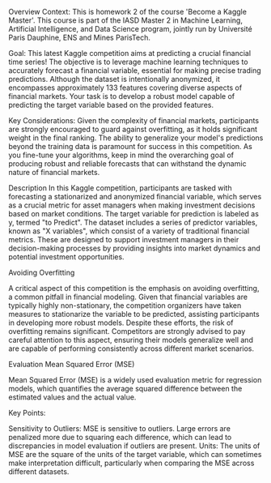 Overview
Context:
This is homework 2 of the course 'Become a Kaggle Master'.
This course is part of the IASD Master 2 in Machine Learning, Artificial Intelligence, and Data Science program, jointly run by Université Paris Dauphine, ENS and Mines ParisTech.

Goal:
This latest Kaggle competition aims at predicting a crucial financial time series! The objective is to leverage machine learning techniques to accurately forecast a financial variable, essential for making precise trading predictions. Although the dataset is intentionally anonymized, it encompasses approximately 133 features covering diverse aspects of financial markets. Your task is to develop a robust model capable of predicting the target variable based on the provided features.


Key Considerations:
Given the complexity of financial markets, participants are strongly encouraged to guard against overfitting, as it holds significant weight in the final ranking. The ability to generalize your model's predictions beyond the training data is paramount for success in this competition. As you fine-tune your algorithms, keep in mind the overarching goal of producing robust and reliable forecasts that can withstand the dynamic nature of financial markets.


Description
In this Kaggle competition, participants are tasked with forecasting a stationarized and anonymized financial variable, which serves as a crucial metric for asset managers when making investment decisions based on market conditions. The target variable for prediction is labeled as y, termed "to Predict". The dataset includes a series of predictor variables, known as "X variables", which consist of a variety of traditional financial metrics. These are designed to support investment managers in their decision-making processes by providing insights into market dynamics and potential investment opportunities.

Avoiding Overfitting

A critical aspect of this competition is the emphasis on avoiding overfitting, a common pitfall in financial modeling. Given that financial variables are typically highly non-stationary, the competition organizers have taken measures to stationarize the variable to be predicted, assisting participants in developing more robust models. Despite these efforts, the risk of overfitting remains significant. Competitors are strongly advised to pay careful attention to this aspect, ensuring their models generalize well and are capable of performing consistently across different market scenarios.

Evaluation
Mean Squared Error (MSE)

Mean Squared Error (MSE) is a widely used evaluation metric for regression models, which quantifies the average squared difference between the estimated values and the actual value. 

Key Points:

Sensitivity to Outliers: MSE is sensitive to outliers. Large errors are penalized more due to squaring each difference, which can lead to discrepancies in model evaluation if outliers are present.
Units: The units of MSE are the square of the units of the target variable, which can sometimes make interpretation difficult, particularly when comparing the MSE across different datasets.